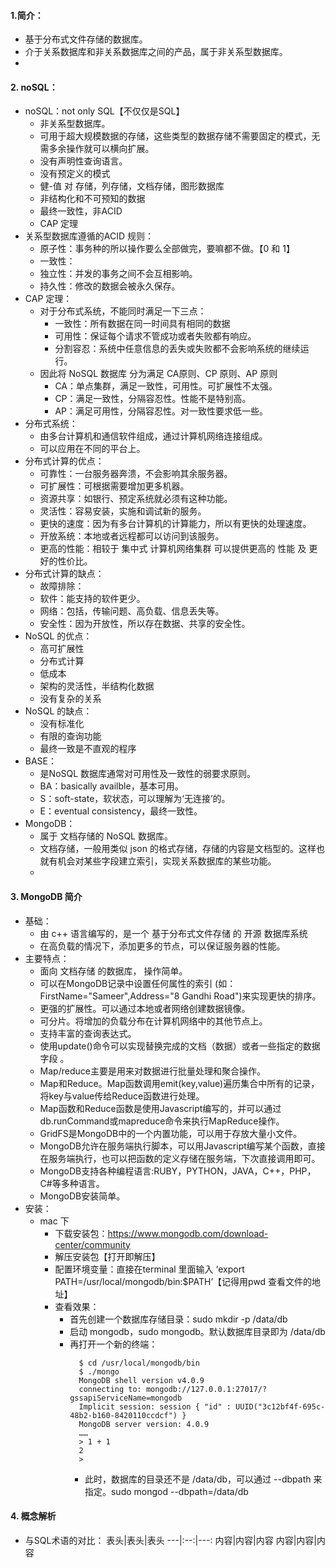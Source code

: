 #### 1.简介：
- 基于分布式文件存储的数据库。
- 介于关系数据库和非关系数据库之间的产品，属于非关系型数据库。
- 
#### 2. noSQL：
- noSQL：not only SQL【不仅仅是SQL】
  - 非关系型数据库。
  - 可用于超大规模数据的存储，这些类型的数据存储不需要固定的模式，无需多余操作就可以横向扩展。
  - 没有声明性查询语言。
  - 没有预定义的模式
  - 健-值 对 存储，列存储，文档存储，图形数据库
  - 非结构化和不可预知的数据
  - 最终一致性，非ACID
  - CAP 定理
- 关系型数据库遵循的ACID 规则：
  - 原子性：事务种的所以操作要么全部做完，要嘛都不做。【0 和 1】
  - 一致性：
  - 独立性：并发的事务之间不会互相影响。
  - 持久性：修改的数据会被永久保存。
- CAP 定理：
  - 对于分布式系统，不能同时满足一下三点：
    - 一致性：所有数据在同一时间具有相同的数据
    - 可用性：保证每个请求不管成功或者失败都有响应。
    - 分割容忍：系统中任意信息的丢失或失败都不会影响系统的继续运行。
  - 因此将 NoSQL 数据库 分为满足 CA原则、CP 原则、AP 原则
    - CA：单点集群，满足一致性，可用性。可扩展性不太强。
    - CP：满足一致性，分隔容忍性。性能不是特别高。
    - AP：满足可用性，分隔容忍性。对一致性要求低一些。
- 分布式系统：
  - 由多台计算机和通信软件组成，通过计算机网络连接组成。
  - 可以应用在不同的平台上。
- 分布式计算的优点：
  - 可靠性：一台服务器奔溃，不会影响其余服务器。
  - 可扩展性：可根据需要增加更多机器。
  - 资源共享：如银行、预定系统就必须有这种功能。
  - 灵活性：容易安装，实施和调试新的服务。
  - 更快的速度：因为有多台计算机的计算能力，所以有更快的处理速度。
  - 开放系统：本地或者远程都可以访问到该服务。
  - 更高的性能：相较于 集中式 计算机网络集群 可以提供更高的 性能 及 更好的性价比。
- 分布式计算的缺点：
  - 故障排除：
  - 软件：能支持的软件更少。
  - 网络：包括，传输问题、高负载、信息丢失等。
  - 安全性：因为开放性，所以存在数据、共享的安全性。
- NoSQL 的优点：
  - 高可扩展性
  - 分布式计算
  - 低成本
  - 架构的灵活性，半结构化数据
  - 没有复杂的关系
- NoSQL 的缺点：
  - 没有标准化
  - 有限的查询功能
  - 最终一致是不直观的程序
- BASE：
  - 是NoSQL 数据库通常对可用性及一致性的弱要求原则。
  - BA：basically availble，基本可用。
  - S：soft-state，软状态，可以理解为‘无连接’的。
  - E：eventual consistency，最终一致性。
- MongoDB：
  - 属于 文档存储的 NoSQL 数据库。
  - 文档存储，一般用类似 json 的格式存储，存储的内容是文档型的。这样也就有机会对某些字段建立索引，实现关系数据库的某些功能。
  - 
#### 3. MongoDB 简介
- 基础：
  - 由 c++ 语言编写的，是一个 基于分布式文件存储 的 开源 数据库系统
  - 在高负载的情况下，添加更多的节点，可以保证服务器的性能。
- 主要特点：
  - 面向 文档存储 的数据库， 操作简单。
  - 可以在MongoDB记录中设置任何属性的索引 (如：FirstName="Sameer",Address="8 Gandhi Road")来实现更快的排序。
  - 更强的扩展性。可以通过本地或者网络创建数据镜像。
  - 可分片。将增加的负载分布在计算机网络中的其他节点上。
  - 支持丰富的查询表达式。
  - 使用update()命令可以实现替换完成的文档（数据）或者一些指定的数据字段 。
  - Map/reduce主要是用来对数据进行批量处理和聚合操作。
  - Map和Reduce。Map函数调用emit(key,value)遍历集合中所有的记录，将key与value传给Reduce函数进行处理。
  - Map函数和Reduce函数是使用Javascript编写的，并可以通过db.runCommand或mapreduce命令来执行MapReduce操作。
  - GridFS是MongoDB中的一个内置功能，可以用于存放大量小文件。
  - MongoDB允许在服务端执行脚本，可以用Javascript编写某个函数，直接在服务端执行，也可以把函数的定义存储在服务端，下次直接调用即可。
  - MongoDB支持各种编程语言:RUBY，PYTHON，JAVA，C++，PHP，C#等多种语言。
  - MongoDB安装简单。
- 安装：
  - mac 下
    - 下载安装包：https://www.mongodb.com/download-center/community
    - 解压安装包【打开即解压】
    - 配置环境变量：直接在terminal 里面输入 ‘export PATH=/usr/local/mongodb/bin:$PATH’【记得用pwd 查看文件的地址】
    - 查看效果：
      - 首先创建一个数据库存储目录：sudo mkdir -p /data/db
      - 启动 mongodb，sudo mongodb。默认数据库目录即为 /data/db
      - 再打开一个新的终端：
        ```
          $ cd /usr/local/mongodb/bin 
          $ ./mongo
          MongoDB shell version v4.0.9
          connecting to: mongodb://127.0.0.1:27017/?gssapiServiceName=mongodb
          Implicit session: session { "id" : UUID("3c12bf4f-695c-48b2-b160-8420110ccdcf") }
          MongoDB server version: 4.0.9
          ……
          > 1 + 1
          2
          > 
        ```
        - 此时，数据库的目录还不是 /data/db，可以通过 --dbpath 来指定。sudo mongod --dbpath=/data/db 
#### 4. 概念解析
- 与SQL术语的对比：
表头|表头|表头
---|:--:|---:
内容|内容|内容
内容|内容|内容

